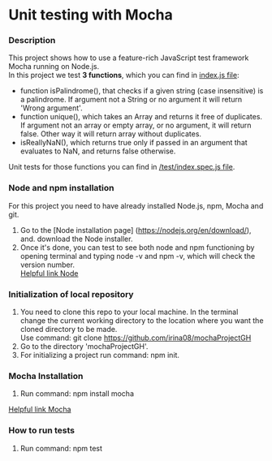 # Unit testing with Mocha

### Description
This project shows how to use a feature-rich JavaScript test framework 
Mocha running on Node.js.  
In this project we test **3 functions**, which you can find in 
[index.js file](https://github.com/irina08/mochaProjectGH/blob/master/index.js):  
- function  isPalindrome(), that checks if a given string 
(case insensitive) is a palindrome. If argument not a String or no argument 
it will return 'Wrong argument'.
- function unique(), which takes an Array and returns it free of duplicates.
If argument not an array or empty array, or no argument, it will return false.
Other way it will return array without duplicates.  
-  isReallyNaN(), which returns true only if passed in an argument 
that evaluates to NaN, and returns false otherwise.  

Unit tests for those functions you can find in [/test/index.spec.js file](https://github.com/irina08/mochaProjectGH/blob/master/test/index.spec.js). 

### Node and npm installation
For this project you need to have already installed Node.js, npm, Mocha and git.  
1. Go to the [Node installation page] (https://nodejs.org/en/download/), and. download the Node installer.  
2.  Once it's done, you can test to see both node and npm functioning by 
opening terminal and typing node -v and npm -v, which will check 
the version number.    
[Helpful link Node](https://www.taniarascia.com/how-to-install-and-use-node-js-and-npm-mac-and-windows/)

### Initialization of local repository
1.  You need to clone this repo to your local machine. 
In the terminal change the current working directory to the location where 
you want the cloned directory to be made.  
Use command: git clone https://github.com/irina08/mochaProjectGH
2. Go to the directory 'mochaProjectGH'.  
3. For initializing a project run command: npm init.  

### Mocha Installation 
1. Run command: npm install mocha  

[Helpful link Mocha](https://mochajs.org/)

### How to run tests  
1. Run command: npm test 
 


 
